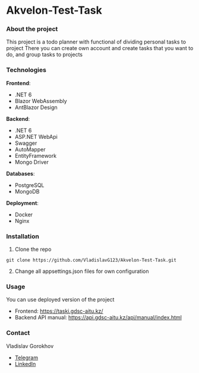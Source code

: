 # Akvelon-Test-Task
### About the project
This project is a todo planner with functional of dividing personal tasks to project
There you can create own account and create tasks that you want to do, and group tasks to projects

### Technologies

**Frontend**:
- .NET 6
- Blazor WebAssembly
- AntBlazor Design

**Backend**:
- .NET 6
- ASP.NET WebApi
- Swagger
- AutoMapper
- EntityFramework
- Mongo Driver

**Databases**:
- PostgreSQL
- MongoDB

**Deployment**:
- Docker
- Nginx

### Installation

1. Clone the repo
```
git clone https://github.com/VladislavG123/Akvelon-Test-Task.git
```
2. Change all appsettings.json files for own configuration


### Usage

You can use deployed version of the project
- Frontend: https://taski.gdsc-aitu.kz/
- Backend API manual: https://api.gdsc-aitu.kz/api/manual/index.html

### Contact

Vladislav Gorokhov

- [Telegram](https://t.me/vladislavg123)
- [LinkedIn](https://www.linkedin.com/in/vladislavg123/])
